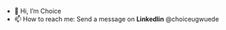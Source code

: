 - 👋 Hi, I’m Choice
- 📫 How to reach me: Send a message on **Linkedlin** @choiceugwuede


<!---
Choiceugwuede/Choiceugwuede is a ✨ special ✨ repository because its `README.md` (this file) appears on your GitHub profile.
You can click the Preview link to take a look at your changes.
--->
